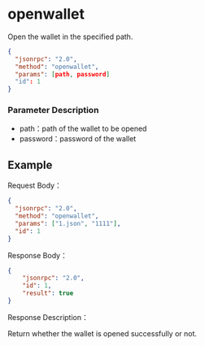 ﻿# openwallet 

Open the wallet in the specified path.

```json
{
  "jsonrpc": "2.0",
  "method": "openwallet",
  "params": [path, password]
  "id": 1
}
```

### Parameter Description

* path：path of the wallet to be opened
* password：password of the wallet

## Example

Request Body：

```json
{
  "jsonrpc": "2.0",
  "method": "openwallet",
  "params": ["1.json", "1111"],
  "id": 1
}
```

Response Body：

```json
{
    "jsonrpc": "2.0",
    "id": 1,
    "result": true
}
```

Response Description：

Return whether the wallet is opened successfully or not.